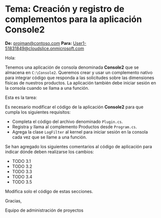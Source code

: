 # Tema: Creación y registro de complementos para la aplicación Console2

**De:** projman@contoso.com
**Para:** User1-51831849@cloudslice.onmicrosoft.com

Hola:

Tenemos una aplicación de consola denominada **Console2** que se almacena en `C:\Console2`. Queremos crear y usar un complemento nativo para integrar código que responda a las solicitudes sobre las dimensiones físicas de nuestros productos. La aplicación también debe iniciar sesión en la consola cuando se llama a una función.

Esta es la tarea:

Es necesario modificar el código de la aplicación **Console2** para que cumpla los siguientes requisitos:

* Completa el código del archivo denominado `Plugin.cs`.
* Registra y llama al complemento Productos desde `Program.cs`.
* Agrega la clase `LogFilter` al kernel para iniciar sesión en la consola cada vez que se llame a una función.

Se han agregado los siguientes comentarios al código de aplicación para indicar dónde deben realizarse los cambios:

* TODO 3.1
* TODO 3.2
* TODO 3.3
* TODO 3.4
* TODO 3.5

Modifica solo el código de estas secciones.

Gracias,

Equipo de administración de proyectos